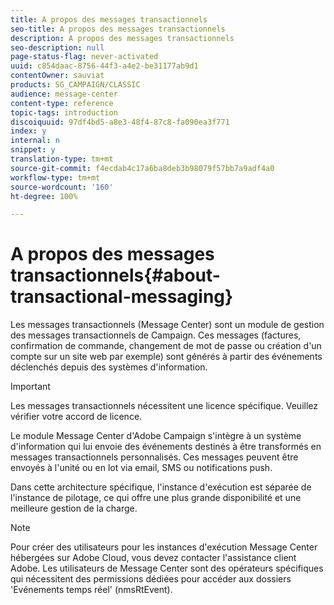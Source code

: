 ```yaml
---
title: A propos des messages transactionnels
seo-title: A propos des messages transactionnels
description: A propos des messages transactionnels
seo-description: null
page-status-flag: never-activated
uuid: c854daac-8756-44f3-a4e2-be31177ab9d1
contentOwner: sauviat
products: SG_CAMPAIGN/CLASSIC
audience: message-center
content-type: reference
topic-tags: introduction
discoiquuid: 97df4bd5-a8e3-48f4-87c8-fa090ea3f771
index: y
internal: n
snippet: y
translation-type: tm+mt
source-git-commit: f4ecdab4c17a6ba8deb3b98079f57bb7a9adf4a0
workflow-type: tm+mt
source-wordcount: '160'
ht-degree: 100%

---
```



# A propos des messages transactionnels{#about-transactional-messaging}

Les messages transactionnels (Message Center) sont un module de gestion des messages transactionnels de Campaign. Ces messages (factures, confirmation de commande, changement de mot de passe ou création d&#39;un compte sur un site web par exemple) sont générés à partir des événements déclenchés depuis des systèmes d&#39;information.

>[!IMPORTANT]
>
>Les messages transactionnels nécessitent une licence spécifique. Veuillez vérifier votre accord de licence.

Le module Message Center d&#39;Adobe Campaign s&#39;intègre à un système d&#39;information qui lui envoie des événements destinés à être transformés en messages transactionnels personnalisés. Ces messages peuvent être envoyés à l&#39;unité ou en lot via email, SMS ou notifications push.

Dans cette architecture spécifique, l&#39;instance d&#39;exécution est séparée de l&#39;instance de pilotage, ce qui offre une plus grande disponibilité et une meilleure gestion de la charge.

>[!NOTE]
>
>Pour créer des utilisateurs pour les instances d&#39;exécution Message Center hébergées sur Adobe Cloud, vous devez contacter l&#39;assistance client Adobe. Les utilisateurs de Message Center sont des opérateurs spécifiques qui nécessitent des permissions dédiées pour accéder aux dossiers &#39;Evénements temps réel&#39; (nmsRtEvent).
